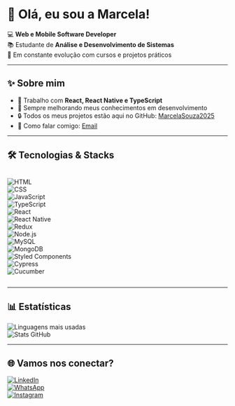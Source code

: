 # 👋 Olá, eu sou a Marcela!  

💻 **Web e Mobile Software Developer**  
📚 Estudante de **Análise e Desenvolvimento de Sistemas**  
🚀 Em constante evolução com cursos e projetos práticos  

---

## ✨ Sobre mim
- 🔨 Trabalho com **React, React Native e TypeScript**  
- 🚀 Sempre melhorando meus conhecimentos em desenvolvimento  
- 🔒 Todos os meus projetos estão aqui no GitHub: [MarcelaSouza2025](https://github.com/MarcelaSouza2025)  
- 📩 Como falar comigo: [Email](marcela9908@gmail.com)  

---

## 🛠️ Tecnologias & Stacks
<div style="display: flex; flex-wrap: wrap; gap: 10px;">
  
![HTML](https://img.shields.io/badge/HTML5-E34F26?style=for-the-badge&logo=html5&logoColor=white)  
![CSS](https://img.shields.io/badge/CSS3-1572B6?style=for-the-badge&logo=css3&logoColor=white)  
![JavaScript](https://img.shields.io/badge/JavaScript-F7DF1E?style=for-the-badge&logo=javascript&logoColor=black)  
![TypeScript](https://img.shields.io/badge/TypeScript-007ACC?style=for-the-badge&logo=typescript&logoColor=white)  
![React](https://img.shields.io/badge/React-20232A?style=for-the-badge&logo=react&logoColor=61DAFB)  
![React Native](https://img.shields.io/badge/React_Native-20232A?style=for-the-badge&logo=react&logoColor=61DAFB)  
![Redux](https://img.shields.io/badge/Redux-764ABC?style=for-the-badge&logo=redux&logoColor=white)  
![Node.js](https://img.shields.io/badge/Node.js-339933?style=for-the-badge&logo=nodedotjs&logoColor=white)  
![MySQL](https://img.shields.io/badge/MySQL-005C84?style=for-the-badge&logo=mysql&logoColor=white)  
![MongoDB](https://img.shields.io/badge/MongoDB-4EA94B?style=for-the-badge&logo=mongodb&logoColor=white)  
![Styled Components](https://img.shields.io/badge/Styled_Components-DB7093?style=for-the-badge&logo=styled-components&logoColor=white)  
![Cypress](https://img.shields.io/badge/Cypress-17202C?style=for-the-badge&logo=cypress&logoColor=white)  
![Cucumber](https://img.shields.io/badge/Cucumber-23D96C?style=for-the-badge&logo=cucumber&logoColor=black)  

</div>

---

## 📊 Estatísticas
![Linguagens mais usadas](https://github-readme-stats.vercel.app/api/top-langs/?username=MarcelaSouza1995&layout=compact&theme=radical)  
![Stats GitHub](https://github-readme-stats.vercel.app/api?username=MarcelaSouza1995&show_icons=true&theme=radical)  

---

## 🌐 Vamos nos conectar?
[![LinkedIn](https://img.shields.io/badge/LinkedIn-0A66C2?style=for-the-badge&logo=linkedin&logoColor=white)](https://www.linkedin.com/in/marcelasouza1995/)  
[![WhatsApp](https://img.shields.io/badge/WhatsApp-25D366?style=for-the-badge&logo=whatsapp&logoColor=white)](https://wa.me/5531997804875)  
[![Instagram](https://img.shields.io/badge/Instagram-E4405F?style=for-the-badge&logo=instagram&logoColor=white)](https://www.instagram.com/maarceelasoouza?utm_source=qr&igsh=Y2Z5ZzRiOGx0OWEy)  

